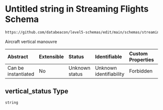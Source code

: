 # Untitled string in Streaming Flights Schema

```txt
https://github.com/databeacon/level5-schemas/edit/main/schemas/streaming/flights.schema.json#/properties/vertical_status
```

Aircraft vertical manouvre

| Abstract            | Extensible | Status         | Identifiable            | Custom Properties | Additional Properties | Access Restrictions | Defined In                                                                              |
| :------------------ | :--------- | :------------- | :---------------------- | :---------------- | :-------------------- | :------------------ | :-------------------------------------------------------------------------------------- |
| Can be instantiated | No         | Unknown status | Unknown identifiability | Forbidden         | Allowed               | none                | [flights.schema.json\*](../../out/streaming/flights.schema.json "open original schema") |

## vertical\_status Type

`string`
